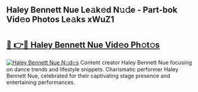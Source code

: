 ## Haley Bennett Nue Le𝚊k𝚎d N𝚞𝚍e - Part-bok Vid𝚎o Photos Le𝚊ks xWuZ1

# <h2><a href="http://fb2kvn.evod.top/?m=Haley+Bennett+Nue">🔗 👉🔴 Haley Bennett Nue Vid𝚎o Ph𝚘t𝚘s</a></h2>

[![Haley Bennett Nue N𝚞d𝚎s](https://i.imgur.com/8V9OHl7.gif)](http://fb2kvn.evod.top/?m=Haley+Bennett+Nue)
Content creator Haley Bennett Nue focusing on dance trends and lifestyle snippets. Charismatic performer Haley Bennett Nue, celebrated for their captivating stage presence and entertaining performances. 
